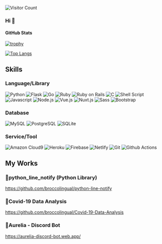 ![Visitor Count](https://komarev.com/ghpvc/?username=broccolingual&style=flat-square&color=orange)

### Hi 👋

#### GitHub Stats

[![trophy](https://github-profile-trophy.vercel.app/?username=broccolingual&theme=onedark)](https://github.com/ryo-ma/github-profile-trophy)

[![Top Langs](https://github-readme-stats.vercel.app/api/top-langs/?username=broccolingual&layout=compact)](https://github.com/anuraghazra/github-readme-stats)

</a>

## Skills

### Language/Library

<img alt="Python" src="https://img.shields.io/badge/-Python-3776AB.svg?logo=python&style=for-the-badge&logoColor=white">
<img alt="Flask" src="https://img.shields.io/badge/Flask-000000?style=for-the-badge&logo=flask&logoColor=white">
<img alt="Go" src="https://img.shields.io/badge/-Go-007d9c.svg?logo=go&style=for-the-badge&logoColor=white">
<img alt="Ruby" src="https://img.shields.io/badge/Ruby-CC342D?style=for-the-badge&logo=ruby&logoColor=white" />
<img alt="Ruby on Rails" src="https://img.shields.io/badge/Ruby_on_Rails-CC0000?style=for-the-badge&logo=ruby-on-rails&logoColor=white" />
<img alt="C" src="https://img.shields.io/badge/-C-A8B9CC.svg?logo=c&style=for-the-badge&logoColor=black">
<img alt="Shell Script" src="https://img.shields.io/badge/Shell_Script-121011?style=for-the-badge&logo=gnu-bash&logoColor=white" />
<img alt="Javascript" src="https://img.shields.io/badge/Javascript-F7DF1E.svg?logo=javascript&style=for-the-badge&logoColor=black">
<img alt="Node.js" src="https://img.shields.io/badge/Node.js-43853D?style=for-the-badge&logo=node.js&logoColor=white">
<img alt="Vue.js" src="https://img.shields.io/badge/-Vue.js-4FC08D?style=for-the-badge&logo=vue.js&logoColor=white" />
<img alt="Nuxt.js" src="https://img.shields.io/badge/-Nuxt.js-00C58E?style=for-the-badge&logo=nuxt.js&logoColor=white" />
<img alt="Sass" src="https://img.shields.io/badge/-Sass-CC6699?style=for-the-badge&logo=sass&logoColor=white" />
<img alt="Bootstrap" src="https://img.shields.io/badge/-Bootstrap-563D7C?style=for-the-badge&logo=bootstrap&logoColor=white" />

### Database

<img alt="MySQL" src="https://img.shields.io/badge/MySQL-00000F?style=for-the-badge&logo=mysql&logoColor=white" />
<img alt="PostgreSQL" src="https://img.shields.io/badge/PostgreSQL-316192?style=for-the-badge&logo=postgresql&logoColor=white" />
<img alt="SQLite" src="https://img.shields.io/badge/SQLite-07405E?style=for-the-badge&logo=sqlite&logoColor=white" />

### Service/Tool

<img alt="Amazon Cloud9" src="https://img.shields.io/badge/Amazon_Cloud9-232F3E?style=for-the-badge&logo=amazon-aws&logoColor=white" />
<img alt="Heroku" src="https://img.shields.io/badge/-Heroku-430098?style=for-the-badge&logo=heroku&logoColor=white" />
<img alt="Firebase" src="https://img.shields.io/badge/-Firebase-FFCA28?style=for-the-badge&logo=firebase&logoColor=black" />
<img alt="Netlify" src="https://img.shields.io/badge/Netlify-00C7B7?style=for-the-badge&logo=netlify&logoColor=white" />
<img alt="Git" src="https://img.shields.io/badge/-Git-F05032?style=for-the-badge&logo=git&logoColor=white" />
<img alt="Github Actions" src="https://img.shields.io/badge/-Github_Actions-2088FF?style=for-the-badge&logo=github-actions&logoColor=white" />

## My Works

### 📌python_line_notify (Python Library)
https://github.com/broccolingual/python-line-notify

### 📌Covid-19 Data Analysis
https://github.com/broccolingual/Covid-19-Data-Analysis

### 📌Aurelia - Discord Bot
https://aurelia-discord-bot.web.app/
